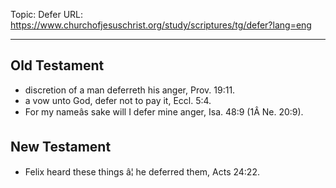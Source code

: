 Topic: Defer
URL: https://www.churchofjesuschrist.org/study/scriptures/tg/defer?lang=eng

---

## Old Testament

- discretion of a man deferreth his anger, Prov. 19:11.
- a vow unto God, defer not to pay it, Eccl. 5:4.
- For my nameâs sake will I defer mine anger, Isa. 48:9 (1Â Ne. 20:9).

## New Testament

- Felix heard these things â¦ he deferred them, Acts 24:22.

